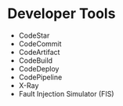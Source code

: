 # Developer Tools

- CodeStar
- CodeCommit
- CodeArtifact
- CodeBuild
- CodeDeploy
- CodePipeline
- X-Ray
- Fault Injection Simulator (FIS)
